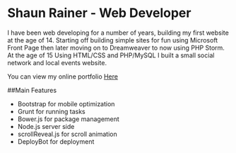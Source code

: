 # Shaun Rainer - Web Developer
I have been web developing for a number of years, building my first website at the age of 14.
Starting off building simple sites for fun using Microsoft Front Page then later moving on to
Dreamweaver to now using PHP Storm.
At the age of 15 Using HTML/CSS and PHP/MySQL I built a small social network and local events
website.

You can view my online portfolio [Here](http://www.shaunrainer.com)

##Main Features

- Bootstrap for mobile optimization
- Grunt for running tasks
- Bower.js for package management
- Node.js server side
- scrollReveal.js for scroll animation
- DeployBot for deployment